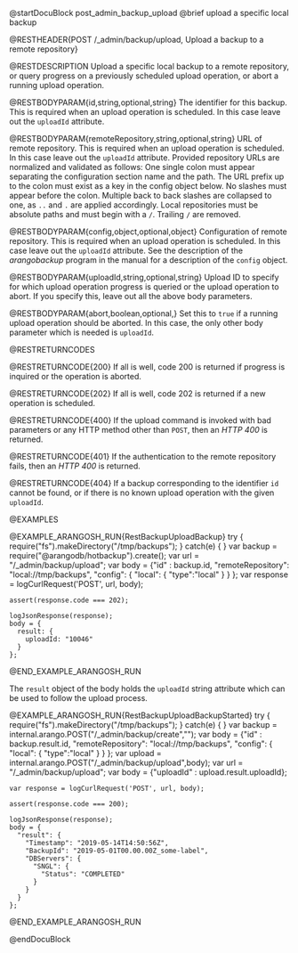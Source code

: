 @startDocuBlock post_admin_backup_upload
@brief upload a specific local backup

@RESTHEADER{POST /_admin/backup/upload, Upload a backup to a remote repository}

@RESTDESCRIPTION
Upload a specific local backup to a remote repository, or query
progress on a previously scheduled upload operation, or abort
a running upload operation.

@RESTBODYPARAM{id,string,optional,string}
The identifier for this backup. This is required when an upload
operation is scheduled. In this case leave out the `uploadId`
attribute.

@RESTBODYPARAM{remoteRepository,string,optional,string}
URL of remote repository. This is required when an upload operation is
scheduled. In this case leave out the `uploadId` attribute. Provided repository
URLs are normalized and validated as follows: One single colon must appear
separating the configuration section name and the path. The URL prefix up to
the colon must exist as a key in the config object below. No slashes must
appear before the colon. Multiple back to back slashes are collapsed to one, as
`..` and `.` are applied accordingly. Local repositories must be absolute
paths and must begin with a `/`. Trailing `/` are removed.

@RESTBODYPARAM{config,object,optional,object}
Configuration of remote repository. This is required when an upload
operation is scheduled. In this case leave out the `uploadId`
attribute. See the description of the _arangobackup_ program in the manual
for a description of the `config` object.

@RESTBODYPARAM{uploadId,string,optional,string}
Upload ID to specify for which upload operation progress is queried or
the upload operation to abort.
If you specify this, leave out all the above body parameters.

@RESTBODYPARAM{abort,boolean,optional,}
Set this to `true` if a running upload operation should be aborted. In
this case, the only other body parameter which is needed is `uploadId`.

@RESTRETURNCODES

@RESTRETURNCODE{200}
If all is well, code 200 is returned if progress is inquired or the
operation is aborted.

@RESTRETURNCODE{202}
If all is well, code 202 is returned if a new operation is scheduled.

@RESTRETURNCODE{400}
If the upload command is invoked with bad parameters or any HTTP
method other than `POST`, then an *HTTP 400* is returned.

@RESTRETURNCODE{401}
If the authentication to the remote repository fails, then an *HTTP
400* is returned.

@RESTRETURNCODE{404}
If a backup corresponding to the identifier `id`  cannot be found, or if
there is no known upload operation with the given `uploadId`.

@EXAMPLES

@EXAMPLE_ARANGOSH_RUN{RestBackupUploadBackup}
    try {
      require("fs").makeDirectory("/tmp/backups");
    } catch(e) {
    }
    var backup = require("@arangodb/hotbackup").create();
    var url = "/_admin/backup/upload";
    var body = {"id" : backup.id,
                "remoteRepository": "local://tmp/backups",
                "config": {
                  "local": {
                    "type":"local"
                  }
                }
               };
    var response = logCurlRequest('POST', url, body);

    assert(response.code === 202);

    logJsonResponse(response);
    body = {
      result: {
        uploadId: "10046"
      }
    };
@END_EXAMPLE_ARANGOSH_RUN

The `result` object of the body holds the `uploadId` string attribute which can
be used to follow the upload process.

@EXAMPLE_ARANGOSH_RUN{RestBackupUploadBackupStarted}
    try {
      require("fs").makeDirectory("/tmp/backups");
    } catch(e) {
    }
    var backup = internal.arango.POST("/_admin/backup/create","");
    var body = {"id" : backup.result.id,
                "remoteRepository": "local://tmp/backups",
                "config": {
                  "local": {
                    "type":"local"
                  }
                }
               };
    var upload = internal.arango.POST("/_admin/backup/upload",body);
    var url = "/_admin/backup/upload";
    var body = {"uploadId" : upload.result.uploadId};

    var response = logCurlRequest('POST', url, body);

    assert(response.code === 200);

    logJsonResponse(response);
    body = {
      "result": {
        "Timestamp": "2019-05-14T14:50:56Z",
        "BackupId": "2019-05-01T00.00.00Z_some-label",
        "DBServers": {
          "SNGL": {
            "Status": "COMPLETED"
          }
        }
      }
    };
@END_EXAMPLE_ARANGOSH_RUN

@endDocuBlock
